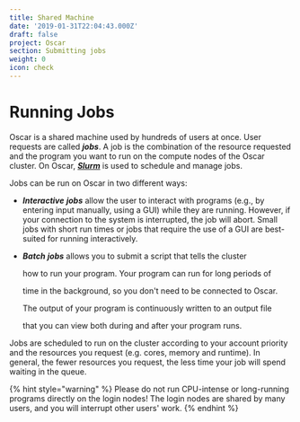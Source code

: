 ```yaml
---
title: Shared Machine
date: '2019-01-31T22:04:43.000Z'
draft: false
project: Oscar
section: Submitting jobs
weight: 0
icon: check
---
```


# Running Jobs

Oscar is a shared machine used by hundreds of users at once. User requests are called _**jobs**_. A job is the combination of the resource requested and the program you want to run on the compute nodes of the Oscar cluster. On Oscar, [_**Slurm**_](https://slurm.schedmd.com) is used to schedule and manage jobs.

Jobs can be run on Oscar in two different ways:

* _**Interactive** **jobs**_ allow the user to interact with programs \(e.g., by entering input manually, using a GUI\) while they are running. However, if your connection to the system is interrupted, the job will abort. Small jobs with short run times or jobs that require the use of a GUI are best-suited for running interactively.
* _**Batch** **jobs**_ allows you to submit a script that tells the cluster

  how to run your program. Your program can run for long periods of

  time in the background, so you don't need to be connected to Oscar.

  The output of your program is continuously written to an output file

  that you can view both during and after your program runs.

Jobs are scheduled to run on the cluster according to your account priority and the resources you request \(e.g. cores, memory and runtime\). In general, the fewer resources you request, the less time your job will spend waiting in the queue.

{% hint style="warning" %}
Please do not run CPU-intense or long-running programs directly on the login nodes! The login nodes are shared by many users, and you will interrupt other users' work.
{% endhint %}

